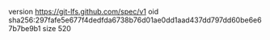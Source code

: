 version https://git-lfs.github.com/spec/v1
oid sha256:297fafe5e677f4dedfda6738b76d01ae0dd1aad437dd797dd60be6e67b7be9b1
size 520
